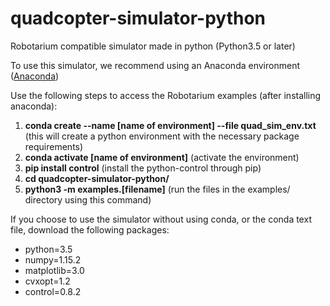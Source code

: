 # quadcopter-simulator-python
Robotarium compatible simulator made in python (Python3.5 or later)

To use this simulator, we recommend using an Anaconda environment ([Anaconda](https://www.anaconda.com/distribution/))

Use the following steps to access the Robotarium examples (after installing anaconda):
1.  **conda create --name [name of environment] --file quad_sim_env.txt** (this will create a python environment with the
necessary package requirements)
1. **conda activate [name of environment]** (activate the environment)
1. **pip install control** (install the python-control through pip)
1. **cd quadcopter-simulator-python/**
1. **python3 -m examples.[filename]** (run the files in the examples/ directory using this command)


If you choose to use the simulator without using conda, or the conda text file, download the following packages:
* python=3.5
* numpy=1.15.2
* matplotlib=3.0
* cvxopt=1.2
* control=0.8.2




